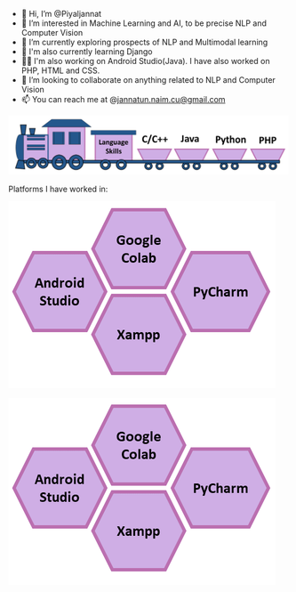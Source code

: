 - 👋 Hi, I’m @Piyaljannat
- 👀 I’m interested in Machine Learning and AI, to be precise NLP and Computer Vision
- 🌱 I’m currently exploring prospects of NLP and Multimodal learning
- 🌻 I'm also currently learning Django
- :woman_technologist: I'm also working on Android Studio(Java). I have also worked on PHP, HTML and CSS.
- 💞️ I’m looking to collaborate on anything related to NLP and Computer Vision
- 📫 You can reach me at @jannatun.naim.cu@gmail.com

![alt text](https://github.com/Piyaljannat/Piyaljannat/blob/main/Github.png?raw=true)

Platforms I have worked in:

![alt text](https://github.com/Piyaljannat/Piyaljannat/blob/main/Github2.png)

[![name](https://github.com/Piyaljannat/Piyaljannat/blob/main/Github2.png)](https://github.com/Piyaljannat/Piyaljannat/blob/main/Github.png?raw=true)

<!---
Piyaljannat/Piyaljannat is a ✨ special ✨ repository because its `README.md` (this file) appears on your GitHub profile.
You can click the Preview link to take a look at your changes.
--->
